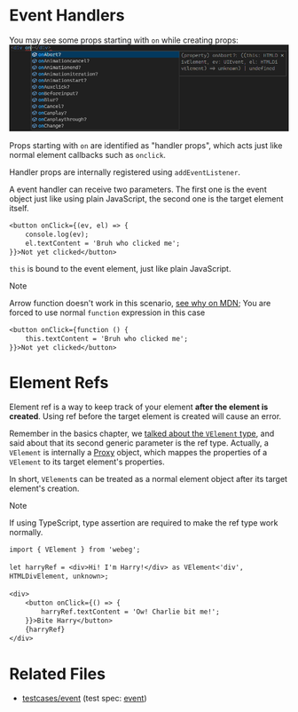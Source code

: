 # Event Handlers
You may see some props starting with `on` while creating props:
![Handler Props](../images/handler_props.png)

Props starting with `on` are identified as "handler props", which acts just like normal element callbacks such as `onclick`.

Handler props are internally registered using `addEventListener`.

A event handler can receive two parameters. The first one is the event object just like using plain JavaScript, the second one is the target element itself.

```tsx
<button onClick={(ev, el) => {
    console.log(ev);
    el.textContent = 'Bruh who clicked me';
}}>Not yet clicked</button>
```

`this` is bound to the event element, just like plain JavaScript.
> [!NOTE]
> Arrow function doesn't work in this scenario, [see why on MDN](https://developer.mozilla.org/en-US/docs/Web/JavaScript/Reference/Functions/Arrow_functions#cannot_be_used_as_methods); You are forced to use normal `function` expression in this case

```tsx
<button onClick={function () {
    this.textContent = 'Bruh who clicked me';
}}>Not yet clicked</button>
```

# Element Refs

Element ref is a way to keep track of your element **after the element is created**. Using ref before the target element is created will cause an error.

Remember in the basics chapter, we [talked about the `VElement` type](./basics.md#basics), and said about that its second generic parameter is the ref type. Actually, a `VElement` is internally a [Proxy](https://developer.mozilla.org/en-US/docs/Web/JavaScript/Reference/Global_Objects/Proxy) object, which mappes the properties of a `VElement` to its target element's properties.

In short, `VElement`s can be treated as a normal element object after its target element's creation.
> [!NOTE]
> If using TypeScript, type assertion are required to make the ref type work normally.

<!-- TODO: improve this example using fragments -->
```tsx
import { VElement } from 'webeg';

let harryRef = <div>Hi! I'm Harry!</div> as VElement<'div', HTMLDivElement, unknown>;

<div>
    <button onClick={() => {
        harryRef.textContent = 'Ow! Charlie bit me!';
    }}>Bite Harry</button>
    {harryRef}
</div>
```

# Related Files
- [testcases/event](../../testcases/event/) (test spec: [event](../../cypress/e2e/event.cy.ts))
